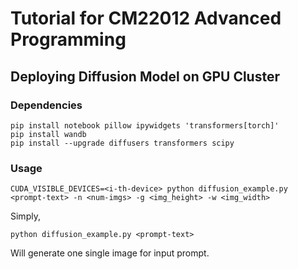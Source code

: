 # Tutorial for CM22012 Advanced Programming
## Deploying Diffusion Model on GPU Cluster

### Dependencies
```shell
pip install notebook pillow ipywidgets 'transformers[torch]'
pip install wandb
pip install --upgrade diffusers transformers scipy
```

### Usage
```shell
CUDA_VISIBLE_DEVICES=<i-th-device> python diffusion_example.py <prompt-text> -n <num-imgs> -g <img_height> -w <img_width>
```
Simply, 
```shell
python diffusion_example.py <prompt-text>
```
Will generate one single image for input prompt. 